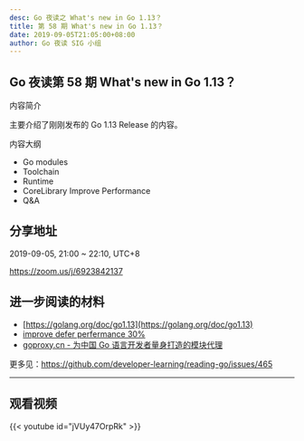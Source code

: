 ```yaml
---
desc: Go 夜读之 What's new in Go 1.13？
title: 第 58 期 What's new in Go 1.13？
date: 2019-09-05T21:05:00+08:00
author: Go 夜读 SIG 小组
---
```


## Go 夜读第 58 期 What's new in Go 1.13？

内容简介

主要介绍了刚刚发布的 Go 1.13 Release 的内容。

内容大纲
- Go modules
- Toolchain
- Runtime
- CoreLibrary Improve Performance
- Q&A

## 分享地址

2019-09-05, 21:00 ~ 22:10, UTC+8

https://zoom.us/j/6923842137

## 进一步阅读的材料

- [https://golang.org/doc/go1.13](https://golang.org/doc/go1.13)
- [improve defer perfermance 30%](https://github.com/golang/go/commit/fff4f599fe1c21e411a99de5c9b3777d06ce0ce6)
- [goproxy.cn - 为中国 Go 语言开发者量身打造的模块代理](https://mp.weixin.qq.com/s/Pw_a5heUgyIkuJrXF4HCVg)

更多见：https://github.com/developer-learning/reading-go/issues/465

---


## 观看视频

{{< youtube id="jVUy47OrpRk" >}}
